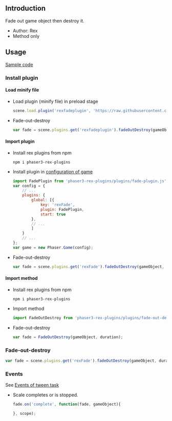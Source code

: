 ## Introduction

Fade out game object then destroy it.

- Author: Rex
- Method only

## Usage

[Sample code](https://github.com/rexrainbow/phaser3-rex-notes/blob/master/examples/fade/fadeout-destroy.js)

### Install plugin

#### Load minify file

- Load plugin (minify file) in preload stage
    ```javascript
    scene.load.plugin('rexfadeplugin', 'https://raw.githubusercontent.com/rexrainbow/phaser3-rex-notes/master/dist/rexfadeplugin.min.js', true);
    ```
- Fade-out-destroy
    ```javascript
    var fade = scene.plugins.get('rexfadeplugin').fadeOutDestroy(gameObject, duration);
    ```

#### Import plugin

- Install rex plugins from npm
    ```
    npm i phaser3-rex-plugins
    ```
- Install plugin in [configuration of game](game.md#configuration)
    ```javascript
    import FadePlugin from 'phaser3-rex-plugins/plugins/fade-plugin.js';
    var config = {
        // ...
        plugins: {
            global: [{
                key: 'rexFade',
                plugin: FadePlugin,
                start: true
            },
            // ...
            ]
        }
        // ...
    };
    var game = new Phaser.Game(config);
    ```
- Fade-out-destroy
    ```javascript
    var fade = scene.plugins.get('rexFade').fadeOutDestroy(gameObject, duration);
    ```

#### Import method

- Install rex plugins from npm
    ```
    npm i phaser3-rex-plugins
    ```
- Import method
    ```javascript
    import FadeOutDestroy from 'phaser3-rex-plugins/plugins/fade-out-destroy.js';
    ```
- Fade-out-destroy
    ```javascript
    var fade = FadeOutDestroy(gameObject, duration);
    ```

### Fade-out-destroy

```javascript
var fade = scene.plugins.get('rexFade').fadeOutDestroy(gameObject, duration);
```

### Events

See [Events of tween task](tween.md#events)

- Scale completes or is stopped.
    ```javascript
    fade.on('complete', function(fade, gameObject){

    }, scope);
    ```